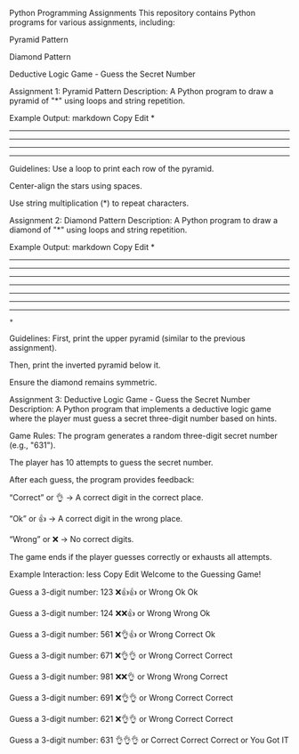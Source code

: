 Python Programming Assignments
This repository contains Python programs for various assignments, including:

Pyramid Pattern

Diamond Pattern

Deductive Logic Game - Guess the Secret Number

Assignment 1: Pyramid Pattern
Description:
A Python program to draw a pyramid of "*" using loops and string repetition.

Example Output:
markdown
Copy
Edit
    *
   ***
  *****
 *******
*********
Guidelines:
Use a loop to print each row of the pyramid.

Center-align the stars using spaces.

Use string multiplication (*) to repeat characters.

Assignment 2: Diamond Pattern
Description:
A Python program to draw a diamond of "*" using loops and string repetition.

Example Output:
markdown
Copy
Edit
    *
   ***
  *****
 *******
*********
 *******
  *****
   ***
    *
Guidelines:
First, print the upper pyramid (similar to the previous assignment).

Then, print the inverted pyramid below it.

Ensure the diamond remains symmetric.

Assignment 3: Deductive Logic Game - Guess the Secret Number
Description:
A Python program that implements a deductive logic game where the player must guess a secret three-digit number based on hints.

Game Rules:
The program generates a random three-digit secret number (e.g., "631").

The player has 10 attempts to guess the secret number.

After each guess, the program provides feedback:

“Correct” or 👌 → A correct digit in the correct place.

“Ok” or 👍 → A correct digit in the wrong place.

“Wrong” or ❌ → No correct digits.

The game ends if the player guesses correctly or exhausts all attempts.

Example Interaction:
less
Copy
Edit
Welcome to the Guessing Game!

Guess a 3-digit number: 123
❌👍👍 or Wrong Ok Ok

Guess a 3-digit number: 124
❌❌👍 or Wrong Wrong Ok

Guess a 3-digit number: 561
❌👌👍 or Wrong Correct Ok

Guess a 3-digit number: 671
❌👌👌 or Wrong Correct Correct

Guess a 3-digit number: 981
❌❌👌 or Wrong Wrong Correct

Guess a 3-digit number: 691
❌👌👌 or Wrong Correct Correct

Guess a 3-digit number: 621
❌👌👌 or Wrong Correct Correct

Guess a 3-digit number: 631
👌👌👌 or Correct Correct Correct or You Got IT
